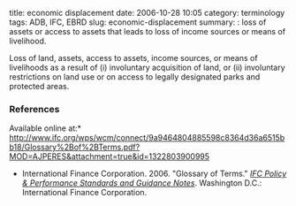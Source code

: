 title: economic displacement
date: 2006-10-28 10:05
category: terminology
tags: ADB, IFC, EBRD
slug: economic-displacement
summary: : loss of assets or access to assets that leads to loss of income sources or means of livelihood.

Loss of land, assets, access to assets, income sources, or means of livelihoods as a result of (i) involuntary acquisition of land, or (ii) involuntary restrictions on land use or on access to legally designated parks and protected areas. 

### References

Available online at:* http://www.ifc.org/wps/wcm/connect/9a9464804885598c8364d36a6515bb18/Glossary%2Bof%2BTerms.pdf?MOD=AJPERES&attachment=true&id=1322803900995
* International Finance Corporation. 2006. "Glossary of Terms." *[IFC Policy & Performance Standards and Guidance Notes](http://www.ifc.org/wps/wcm/connect/9a9464804885598c8364d36a6515bb18/Glossary%2Bof%2BTerms.pdf?MOD=AJPERES&attachment=true&id=1322803900995)*. Washington D.C.: International Finance Corporation.

